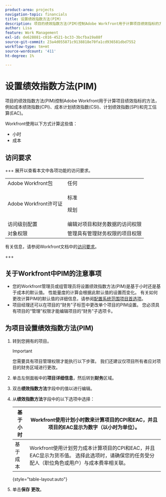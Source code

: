 ```yaml
---
product-area: projects
navigation-topic: financials
title: 设置绩效指数方法(PIM)
description: 项目的绩效指数方法(PIM)控制Adobe Workfront用于计算项目绩效指标的方法，例如成本绩效指数(CPI)、成本计划绩效指数(CSI)、计划绩效指数(SPI)和完工估算(EAC)。
author: Lisa
feature: Work Management
exl-id: de628881-c016-4521-bc33-3bcfba19a88f
source-git-commit: 23a4d055871c9138818e70fa1cd936581dbd7552
workflow-type: tm+mt
source-wordcount: '411'
ht-degree: 1%

---
```


# 设置绩效指数方法(PIM)

项目的绩效指数方法(PIM)控制Adobe Workfront用于计算项目绩效指标的方法，例如成本绩效指数(CPI)、成本计划绩效指数(CSI)、计划绩效指数(SPI)和完工估算(EAC)。

Workfront使用以下方式计算这些值：

* 小时
* 成本

## 访问要求

+++ 展开以查看本文中各项功能的访问要求。

<table style="table-layout:auto"> 
 <col> 
 <col> 
 <tbody> 
  <tr> 
   <td>Adobe Workfront包</td> 
   <td>任何 </td> 
  </tr> 
  <tr> 
   <td>Adobe Workfront许可证</td> 
   <td>
   <p>标准</p>
   <p>规划</p></td> 
  </tr> 
  <tr> 
   <td>访问级别配置</td> 
   <td>编辑对项目和财务数据的访问权限</td> 
  </tr> 
  <tr> 
   <td>对象权限</td> 
   <td>管理具有管理财务权限的项目权限</td> 
  </tr> 
 </tbody> 
</table>

有关信息，请参阅Workfront文档中的[访问要求](/help/quicksilver/administration-and-setup/add-users/access-levels-and-object-permissions/access-level-requirements-in-documentation.md)。

+++

## 关于Workfront中PIM的注意事项

* 您的Workfront管理员或组管理员将设置绩效指数方法(PIM)是基于小时还是基于成本的默认值。 性能量度的计算会根据此默认值的设置而变化。 有关如何更改计算PIM的默认值的详细信息，请参阅[配置系统范围项目首选项](../../../administration-and-setup/set-up-workfront/configure-system-defaults/set-project-preferences.md)。
* 项目经理还可以在项目的“财务”子标签中更改单个项目的PIM设置。 您必须具有项目的“管理”权限才能编辑项目的“财务”子选项卡。

## 为项目设置绩效指数方法(PIM)

1. 转到您拥有的项目。

   >[!IMPORTANT]
   >
   >您需要具有项目管理权限才能执行以下步骤。 我们还建议仅项目所有者应对项目的财务区域进行更改。

1. 单击左侧面板中的&#x200B;**项目详细信息**，然后转到&#x200B;**财务**&#x200B;区域。
1. 双击&#x200B;**绩效指数方法**&#x200B;字段中的值以进行编辑。
1. 从&#x200B;**绩效指数方法**&#x200B;字段中的以下选项中选择：

   | 基于小时 | Workfront使用计划小时数来计算项目的CPI和EAC，并且项目的EAC显示为数字（以小时为单位）。 |
   |---|---|
   | 基于成本 | Workfront使用计划劳力成本计算项目的CPI和EAC，并且EAC显示为货币值。 选择此选项时，请确保您的任务受分配人（职位角色或用户）与成本费率相关联。 |

   {style="table-layout:auto"}

1. 单击&#x200B;**保存** **更改**。
